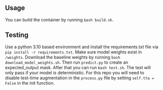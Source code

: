 ## Usage 

You can build the container by running `bash build.sh`. 

## Testing

Use a python 3.10 based environment and install the requirements.txt file via `pip install -r requirements.txt`. 
Make sure model weights exist in `/weights`. Download the baseline weights by running `bash download_model_weights.sh`. 
Then run `predict.py` to create an expected_output mask. After that you can run `bash test.sh`. The test will 
only pass if your model is deterministic. For this repo you will need to disable test-time augmentation in the 
`process.py` file by setting `self.tta = False` in the init function. 

